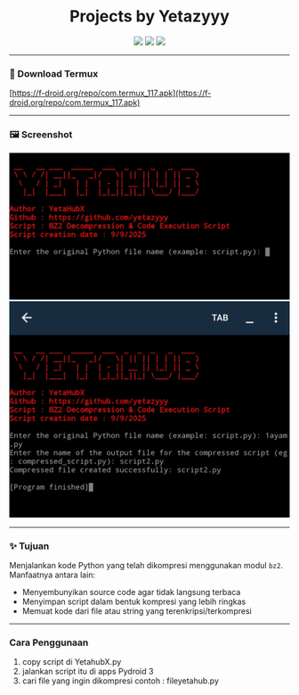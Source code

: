<h1 align="center">
  Projects by Yetazyyy
</h1>

<p align="center">
  <img src="https://img.shields.io/badge/Python-3.x-blue?style=for-the-badge&logo=python&logoColor=white" />
  <img src="https://img.shields.io/badge/Compression-bz2-yellow?style=for-the-badge" />
  <img src="https://img.shields.io/badge/Status-Active-success?style=for-the-badge" />
</p>

---

### 📁 Download Termux
[https://f-droid.org/repo/com.termux_117.apk](https://f-droid.org/repo/com.termux_117.apk)

---

### 🖼️ Screenshot
<p align="center">
  <img src="https://github.com/Yetazyyy/Bz2/blob/main/Screenshot_2025-09-09-08-17-07-902_ru.iiec.pydroid3-edit.jpg?raw=true" alt="Screenshot 1" style="max-width: 100%; height: auto;" />
  <br />
  <img src="https://github.com/Yetazyyy/Bz2/blob/main/Screenshot_2025-09-09-18-21-04-763_ru.iiec.pydroid3-edit.jpg?raw=true" alt="Screenshot 2" style="max-width: 100%; height: auto;" />
</p>

---

### ✨ Tujuan
Menjalankan kode Python yang telah dikompresi menggunakan modul `bz2`.  
Manfaatnya antara lain:
- Menyembunyikan source code agar tidak langsung terbaca
- Menyimpan script dalam bentuk kompresi yang lebih ringkas
- Memuat kode dari file atau string yang terenkripsi/terkompresi

---

### Cara Penggunaan

1. copy script di YetahubX.py
2. jalankan script itu di apps Pydroid 3 
3. cari file yang ingin dikompresi contoh : fileyetahub.py

